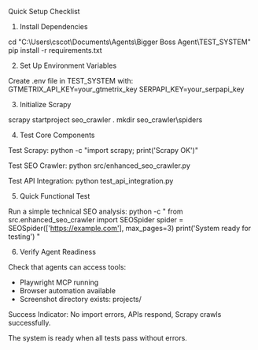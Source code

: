 Quick Setup Checklist

  1. Install Dependencies

  cd "C:\Users\cscot\Documents\Agents\Bigger Boss Agent\TEST_SYSTEM"
  pip install -r requirements.txt

  2. Set Up Environment Variables

  Create .env file in TEST_SYSTEM with:
  GTMETRIX_API_KEY=your_gtmetrix_key
  SERPAPI_KEY=your_serpapi_key

  3. Initialize Scrapy

  scrapy startproject seo_crawler .
  mkdir seo_crawler\spiders

  4. Test Core Components

  Test Scrapy:
  python -c "import scrapy; print('Scrapy OK')"

  Test SEO Crawler:
  python src/enhanced_seo_crawler.py

  Test API Integration:
  python test_api_integration.py

  5. Quick Functional Test

  Run a simple technical SEO analysis:
  python -c "
  from src.enhanced_seo_crawler import SEOSpider
  spider = SEOSpider(['https://example.com'], max_pages=3)
  print('System ready for testing')
  "

  6. Verify Agent Readiness

  Check that agents can access tools:
  - Playwright MCP running
  - Browser automation available
  - Screenshot directory exists: projects/

  Success Indicator: No import errors, APIs respond, Scrapy crawls successfully.

  The system is ready when all tests pass without errors.